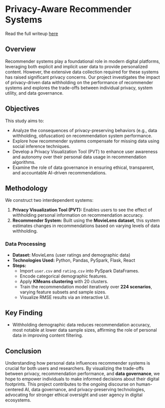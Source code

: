 # Privacy-Aware Recommender Systems
Read the full writeup [here](https://youtu.be/b0KKqEMGnR0?t=83)

## Overview
Recommender systems play a foundational role in modern digital platforms, leveraging both explicit and implicit user data to provide personalized content. However, the extensive data collection required for these systems has raised significant privacy concerns. Our project investigates the impact of privacy-driven data withholding on the performance of recommender systems and explores the trade-offs between individual privacy, system utility, and data governance.

## Objectives
This study aims to:
- Analyze the consequences of privacy-preserving behaviors (e.g., data withholding, obfuscation) on recommendation system performance.
- Explore how recommender systems compensate for missing data using social inference techniques.
- Develop a Privacy Visualization Tool (PVT) to enhance user awareness and autonomy over their personal data usage in recommendation algorithms.
- Examine the role of data governance in ensuring ethical, transparent, and accountable AI-driven recommendations.

## Methodology
We construct two interdependent systems:
1. **Privacy Visualization Tool (PVT):** Enables users to see the effect of withholding personal information on recommendation accuracy.
2. **Recommender System:** Built using the **MovieLens dataset**, this system estimates changes in recommendations based on varying levels of data withholding.

### Data Processing
- **Dataset:** MovieLens (user ratings and demographic data)
- **Technologies Used:** Python, Pandas, PySpark, Flask, React
- **Steps:**
  - Import `user.csv` and `rating.csv` into PySpark DataFrames.
  - Encode categorical demographic features.
  - Apply **KMeans clustering** with 20 clusters.
  - Train the recommendation model iteratively over **224 scenarios**, varying feature subsets and sample sizes.
  - Visualize RMSE results via an interactive UI.

## Key Finding
- Withholding demographic data reduces recommendation accuracy, most notable at lower data sample sizes, affirming the role of personal data in improving content filtering.

## Conclusion
Understanding how personal data influences recommender systems is crucial for both users and researchers. By visualizing the trade-offs between privacy, recommendation performance, and **data governance**, we hope to empower individuals to make informed decisions about their digital footprints. This project contributes to the ongoing discourse on human-centered AI, data governance, and privacy-preserving technologies, advocating for stronger ethical oversight and user agency in digital ecosystems.
